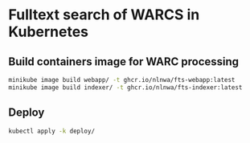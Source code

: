 # Fulltext search of WARCS in Kubernetes

## Build containers image for WARC processing
```bash
minikube image build webapp/ -t ghcr.io/nlnwa/fts-webapp:latest
minikube image build indexer/ -t ghcr.io/nlnwa/fts-indexer:latest
```

## Deploy

```bash
kubectl apply -k deploy/
```
